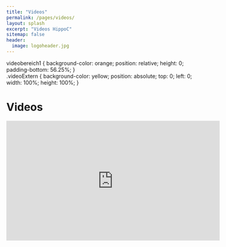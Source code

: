 ```yaml
---
title: "Videos"
permalink: /pages/videos/
layout: splash
excerpt: "Videos HippoC"
sitemap: false
header:
  image: logoheader.jpg
---
```


videobereich1 {
    background-color: orange;
    position: relative;
    height: 0;
    padding-bottom: 56.25%;
}	
.videoExtern {
    background-color: yellow;
    position: absolute;
    top: 0;
    left: 0;
    width: 100%;
    height: 100%;
}


<h1>Videos</h1>

<div id="videobereich1">
<iframe width="560" height="315" src="https://www.youtube.com/embed/PrH_exw1WXw" frameborder="0" allowfullscreen></iframe>
</div>
